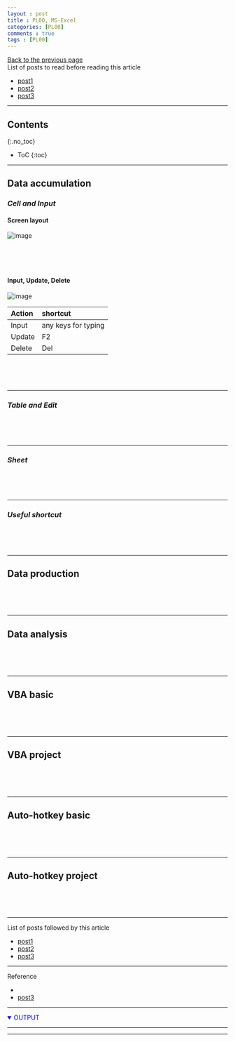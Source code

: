 ```yaml
---
layout : post
title : PL00, MS-Excel
categories: [PL00]
comments : true
tags : [PL00]
---
```

[Back to the previous page](https://userdyk-github.github.io/Study.html) <br>
List of posts to read before reading this article
- <a href='https://userdyk-github.github.io/'>post1</a>
- <a href='https://userdyk-github.github.io/'>post2</a>
- <a href='https://userdyk-github.github.io/'>post3</a>

---

## Contents
{:.no_toc}

* ToC
{:toc}

<hr class="division1">

## **Data accumulation**
### ***Cell and Input***
#### Screen layout
![image](https://user-images.githubusercontent.com/52376448/72784082-55fc8080-3c6b-11ea-9972-ad9c3e41d50a.png)

<br><br><br>

#### Input, Update, Delete
![image](https://user-images.githubusercontent.com/52376448/72785138-e045e400-3c6d-11ea-93e6-3ac1fafd49b1.png)

|Action|shortcut|
|:--|:--|
|Input|any keys for typing|
|Update|F2|
|Delete|Del|

<br><br><br>

---

### ***Table and Edit***

<br><br><br>

---

### ***Sheet***

<br><br><br>

---

### ***Useful shortcut***
<br><br><br>
<hr class="division2">

## **Data production**

<br><br><br>

<hr class="division2">

## **Data analysis**

<br><br><br>

<hr class="division2">

## **VBA basic**

<br><br><br>

<hr class="division2">

## **VBA project**

<br><br><br>

<hr class="division2">

## **Auto-hotkey basic**

<br><br><br>

<hr class="division2">

## **Auto-hotkey project**

<br><br><br>

<hr class="division1">

List of posts followed by this article
- [post1](https://userdyk-github.github.io/)
- <a href='https://userdyk-github.github.io/'>post2</a>
- <a href='https://userdyk-github.github.io/'>post3</a>

---

Reference
- <a href='' target="_blank"></a>
- <a href='https://userdyk-github.github.io/'>post3</a>

---

<details open="1" markdown="1">
<summary class='jb-small' style="color:blue">OUTPUT</summary>
<hr class='division3'>
<hr class='division3'>
</details>



